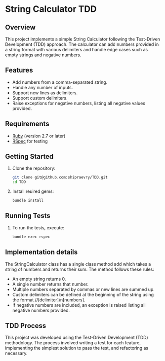 # String Calculator TDD

## Overview

This project implements a simple String Calculator following the Test-Driven Development (TDD) approach. The calculator can add numbers provided in a string format with various delimiters and handle edge cases such as empty strings and negative numbers.

## Features

- Add numbers from a comma-separated string.
- Handle any number of inputs.
- Support new lines as delimiters.
- Support custom delimiters.
- Raise exceptions for negative numbers, listing all negative values provided.

## Requirements

- [Ruby](https://www.ruby-lang.org/en/documentation/installation/) (version 2.7 or later)
- [RSpec](https://rspec.info/) for testing

## Getting Started

1. Clone the repository:
   ```sh
   git clone git@github.com:shipraevry/TDD.git
   cd TDD
2. Install reuired gems:
   ```sh
   bundle install

## Running Tests

1. To run the tests, execute:
   ```sh
   bundle exec rspec

## Implementation details

The StringCalculator class has a single class method add which takes a string of numbers and returns their sum. The method follows these rules:

- An empty string returns 0.
- A single number returns that number.
- Multiple numbers separated by commas or new lines are summed up.
- Custom delimiters can be defined at the beginning of the string using the format //[delimiter]\n[numbers].
- If negative numbers are included, an exception is raised listing all negative numbers provided.

## TDD Process

This project was developed using the Test-Driven Development (TDD) methodology. The process involved writing a test for each feature, implementing the simplest solution to pass the test, and refactoring as necessary.
